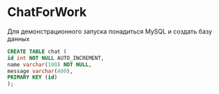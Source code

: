 # ChatForWork

Для демонстрационного запуска понадиться MySQL и создать базу данных 
```sql
CREATE TABLE chat (
id int NOT NULL AUTO_INCREMENT, 
name varchar(100) NOT NULL, 
message varchar(400),
PRIMARY KEY (id)
);
```  
